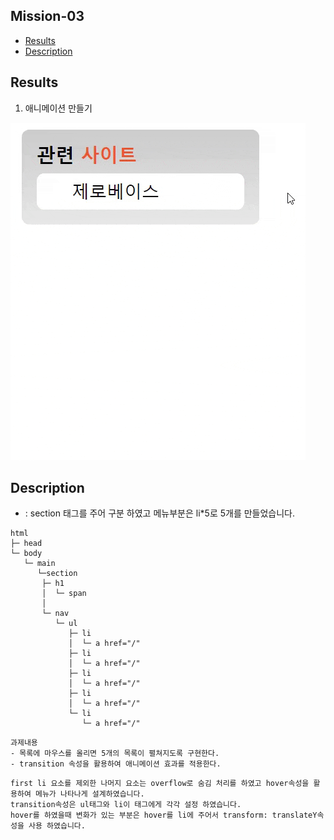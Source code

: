 ## Mission-03

- [Results](#results)
- [Description](#description)

## Results

1. 애니메이션 만들기

![login](./../mission-01/assets/ezgif.com-optimize.gif)

## Description

- :
section 태그를 주어 구분 하였고 메뉴부분은 li*5로 5개를 만들었습니다.
  
```
html
├─ head  
└─ body
   └─ main
      └─section 
       ├─ h1 
       │  └─ span
       │       
       └─ nav
          └─ ul
             ├─ li
             │  └─ a href="/" 
             ├─ li
             │  └─ a href="/" 
             ├─ li
             │  └─ a href="/" 
             ├─ li
             │  └─ a href="/" 
             └─ li
                └─ a href="/" 
 ```
 ```
 과제내용
 - 목록에 마우스를 올리면 5개의 목록이 펼쳐지도록 구현한다.
 - transition 속성을 활용하여 애니메이션 효과를 적용한다.
 ```
 ```
 first li 요소를 제외한 나머지 요소는 overflow로 숨김 처리를 하였고 hover속성을 활용하여 메뉴가 나타나게 설계하였습니다. 
 transition속성은 ul태그와 li이 태그에게 각각 설정 하였습니다.
 hover를 하였을때 변화가 있는 부분은 hover를 li에 주어서 transform: translateY속성을 사용 하였습니다.
 ```

